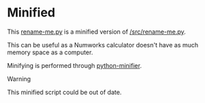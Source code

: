 # Minified

This [rename-me.py](rename-me.py) is a minified version of [/src/rename-me.py](/src/rename-me.py).

This can be useful as a Numworks calculator doesn't have as much memory space as a computer.

Minifying is performed through [python-minifier](https://pypi.org/project/python-minifier/).

> [!WARNING]
> This minified script could be out of date.
